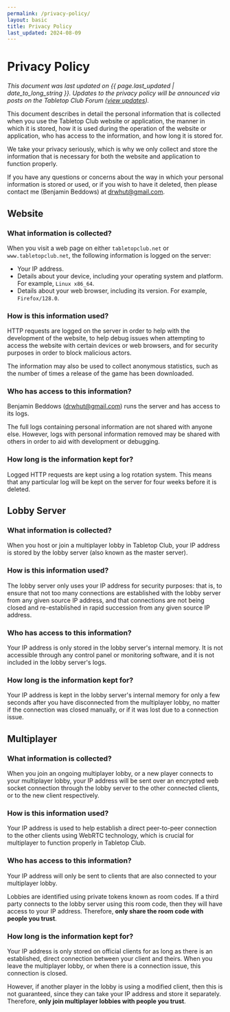 ```yaml
---
permalink: /privacy-policy/
layout: basic
title: Privacy Policy
last_updated: 2024-08-09
---
```

# Privacy Policy

*This document was last updated on {{ page.last_updated | date_to_long_string }}.
Updates to the privacy policy will be announced via posts on the Tabletop Club
Forum
([view updates](https://github.com/drwhut/tabletop_club_website/commits/master/PRIVACY.md)).*

This document describes in detail the personal information that is collected
when you use the Tabletop Club website or application, the manner in which it is
stored, how it is used during the operation of the website or application, who
has access to the information, and how long it is stored for.

We take your privacy seriously, which is why we only collect and store the
information that is necessary for both the website and application to function
properly.

If you have any questions or concerns about the way in which your personal
information is stored or used, or if you wish to have it deleted, then please
contact me (Benjamin Beddows) at <drwhut@gmail.com>.

## Website

### What information is collected?

When you visit a web page on either `tabletopclub.net` or `www.tabletopclub.net`,
the following information is logged on the server:

- Your IP address.
- Details about your device, including your operating system and platform.
  For example, `Linux x86_64`.
- Details about your web browser, including its version. For example,
  `Firefox/128.0`.

### How is this information used?

HTTP requests are logged on the server in order to help with the development of
the website, to help debug issues when attempting to access the website with
certain devices or web browsers, and for security purposes in order to block
malicious actors.

The information may also be used to collect anonymous statistics, such as the
number of times a release of the game has been downloaded.

### Who has access to this information?

Benjamin Beddows (<drwhut@gmail.com>) runs the server and has access to its logs.

The full logs containing personal information are not shared with anyone else.
However, logs with personal information removed may be shared with others in
order to aid with development or debugging.

### How long is the information kept for?

Logged HTTP requests are kept using a log rotation system. This means that any
particular log will be kept on the server for four weeks before it is deleted.

## Lobby Server

### What information is collected?

When you host or join a multiplayer lobby in Tabletop Club, your IP address is
stored by the lobby server (also known as the master server).

### How is this information used?

The lobby server only uses your IP address for security purposes: that is, to
ensure that not too many connections are established with the lobby server from
any given source IP address, and that connections are not being closed and
re-established in rapid succession from any given source IP address.

### Who has access to this information?

Your IP address is only stored in the lobby server's internal memory. It is not
accessible through any control panel or monitoring software, and it is not
included in the lobby server's logs.

### How long is the information kept for?

Your IP address is kept in the lobby server's internal memory for only a few
seconds after you have disconnected from the multiplayer lobby, no matter if the
connection was closed manually, or if it was lost due to a connection issue.

## Multiplayer

### What information is collected?

When you join an ongoing multiplayer lobby, or a new player connects to your
multiplayer lobby, your IP address will be sent over an encrypted web socket
connection through the lobby server to the other connected clients, or to the
new client respectively.

### How is this information used?

Your IP address is used to help establish a direct peer-to-peer connection to
the other clients using WebRTC technology, which is crucial for multiplayer
to function properly in Tabletop Club.

### Who has access to this information?

Your IP address will only be sent to clients that are also connected to your
multiplayer lobby.

Lobbies are identified using private tokens known as room codes. If a third
party connects to the lobby server using this room code, then they will have
access to your IP address. Therefore, **only share the room code with people you
trust**.

### How long is the information kept for?

Your IP address is only stored on official clients for as long as there is an
established, direct connection between your client and theirs. When you leave
the multiplayer lobby, or when there is a connection issue, this connection is
closed.

However, if another player in the lobby is using a modified client, then this is
not guaranteed, since they can take your IP address and store it separately.
Therefore, **only join multiplayer lobbies with people you trust**.
